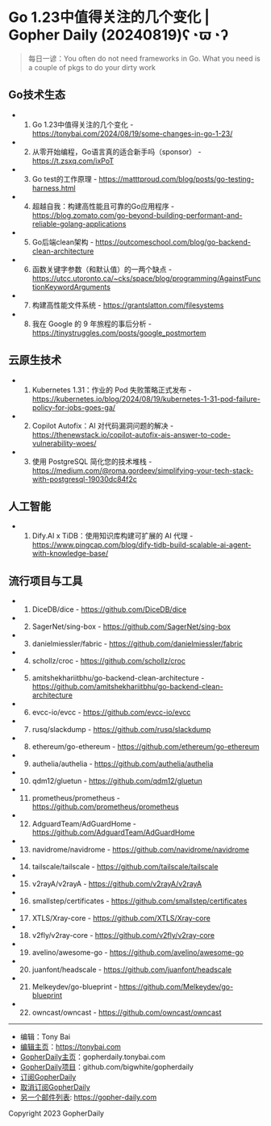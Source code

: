 # Go 1.23中值得关注的几个变化 | Gopher Daily (20240819)ʕ◔ϖ◔ʔ

>每日一谚：You often do not need frameworks in Go. What you need is a couple of pkgs to do your dirty work

## Go技术生态


- 1. Go 1.23中值得关注的几个变化 - https://tonybai.com/2024/08/19/some-changes-in-go-1-23/

- 2. 从零开始编程，Go语言真的适合新手吗（sponsor） - https://t.zsxq.com/ixPoT

- 3. Go test的工作原理 - https://matttproud.com/blog/posts/go-testing-harness.html

- 4. 超越自我：构建高性能且可靠的Go应用程序 - https://blog.zomato.com/go-beyond-building-performant-and-reliable-golang-applications

- 5. Go后端clean架构 - https://outcomeschool.com/blog/go-backend-clean-architecture

- 6. 函数关键字参数（和默认值）的一两个缺点 - https://utcc.utoronto.ca/~cks/space/blog/programming/AgainstFunctionKeywordArguments

- 7. 构建高性能文件系统 - https://grantslatton.com/filesystems

- 8. 我在 Google 的 9 年旅程的事后分析 - https://tinystruggles.com/posts/google_postmortem


## 云原生技术


- 1. Kubernetes 1.31：作业的 Pod 失败策略正式发布 - https://kubernetes.io/blog/2024/08/19/kubernetes-1-31-pod-failure-policy-for-jobs-goes-ga/

- 2. Copilot Autofix：AI 对代码漏洞问题的解决 - https://thenewstack.io/copilot-autofix-ais-answer-to-code-vulnerability-woes/

- 3. 使用 PostgreSQL 简化您的技术堆栈 - https://medium.com/@roma.gordeev/simplifying-your-tech-stack-with-postgresql-19030dc84f2c


## 人工智能


- 1. Dify.AI x TiDB：使用知识库构建可扩展的 AI 代理 - https://www.pingcap.com/blog/dify-tidb-build-scalable-ai-agent-with-knowledge-base/


## 流行项目与工具


- 1. DiceDB/dice - https://github.com/DiceDB/dice

- 2. SagerNet/sing-box - https://github.com/SagerNet/sing-box

- 3. danielmiessler/fabric - https://github.com/danielmiessler/fabric

- 4. schollz/croc - https://github.com/schollz/croc

- 5. amitshekhariitbhu/go-backend-clean-architecture - https://github.com/amitshekhariitbhu/go-backend-clean-architecture

- 6. evcc-io/evcc - https://github.com/evcc-io/evcc

- 7. rusq/slackdump - https://github.com/rusq/slackdump

- 8. ethereum/go-ethereum - https://github.com/ethereum/go-ethereum

- 9. authelia/authelia - https://github.com/authelia/authelia

- 10. qdm12/gluetun - https://github.com/qdm12/gluetun

- 11. prometheus/prometheus - https://github.com/prometheus/prometheus

- 12. AdguardTeam/AdGuardHome - https://github.com/AdguardTeam/AdGuardHome

- 13. navidrome/navidrome - https://github.com/navidrome/navidrome

- 14. tailscale/tailscale - https://github.com/tailscale/tailscale

- 15. v2rayA/v2rayA - https://github.com/v2rayA/v2rayA

- 16. smallstep/certificates - https://github.com/smallstep/certificates

- 17. XTLS/Xray-core - https://github.com/XTLS/Xray-core

- 18. v2fly/v2ray-core - https://github.com/v2fly/v2ray-core

- 19. avelino/awesome-go - https://github.com/avelino/awesome-go

- 20. juanfont/headscale - https://github.com/juanfont/headscale

- 21. Melkeydev/go-blueprint - https://github.com/Melkeydev/go-blueprint

- 22. owncast/owncast - https://github.com/owncast/owncast


----

- 编辑：Tony Bai
- [编辑主页](https://tonybai.com)：https://tonybai.com
- [GopherDaily主页](https://gopherdaily.tonybai.com)：gopherdaily.tonybai.com
- [GopherDaily项目](https://github.com/bigwhite/gopherdaily)：github.com/bigwhite/gopherdaily
- [订阅GopherDaily](https://gopherdaily.tonybai.com/subscribe)
- [取消订阅GopherDaily](https://gopherdaily.tonybai.com/unsubscribe)
- [另一个邮件列表](https://gopher-daily.com): https://gopher-daily.com

Copyright 2023 GopherDaily
